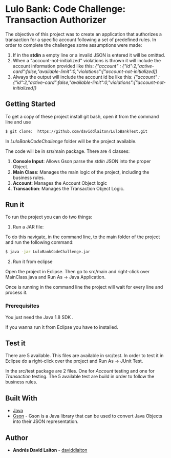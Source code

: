 # Lulo Bank: Code Challenge: Transaction Authorizer

The objective of this project was to create an application that authorizes a transaction for a specific account following a set of predefined rules. In order to complete the challenges some assumptions were made:

1. If in the **stdin**  a empty line or a invalid JSON is entered it will be omitted.
2. When a "account-not-initialized" violations is thrown it will include the account information provided like this:  *{"account" : {"id":2,"active-card":false,"available-limit":0,"violations":["account-not-initialized]}*
3. Always the output will include the account id be like this:  *{"account" : {"id":2,"active-card":false,"available-limit":0,"violations":["account-not-initialized]}*

## Getting Started
To get a copy of these project install git bash, open it from the command line and use
```bash
$ git clone:  https://github.com/daviddlaiton/LuloBankTest.git
```
In *LuloBankCodeChallenge* folder will be the project available. 


The code will be in srs/main package. There are 4 classes:
1. **Console Input**: Allows Gson parse the *stdin* JSON into the proper Object.
2. **Main Class**: Manages the main logic of the project, including the business rules.
3. **Account**: Manages the Account Object logic
4. **Transaction**: Manages the Transaction Object Logic.
## Run it
To run the project you can do two things:

1. Run a JAR file:

To do this navigate, in the command line, to the main folder of the project and run the following command:
```bash
$ java -jar LuloBankCodeChallenge.jar
```
2. Run it from eclipse

Open the project in Eclipse. Then go to src/main and right-click over MainClass.java and Run As -> Java Application.

Once is running in the command line the project will wait for every line and process it.

### Prerequisites

You just need the Java 1.8 SDK .

If you wanna run it from Eclipse you have to installed.

## Test it

There are 5 available. This files are available in src/test. In order to test it in Eclipse do a right-click over the project and Run As -> JUnit Test.

In the src/test package are 2 files. One for *Account* testing and one for *Transaction* testing. The 5 available test are build in order to follow the business rules.

## Built With

* [Java](https://www.java.com/es/)
* [Gson](https://github.com/google/gson) - Gson is a Java library that can be used to convert Java Objects into their JSON representation.

## Author

* **Andrés David Laiton** - [daviddlaiton](https://github.com/daviddlaiton)
